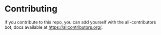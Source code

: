 # Contributing

If you contribute to this repo, you can add yourself with the all-contributors bot, docs available at https://allcontributors.org/.